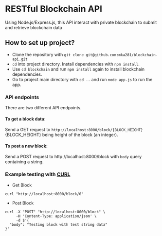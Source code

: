 # RESTful Blockchain API

Using Node.js/Express.js, this API interact with private blockchain to submit and retrieve blockchain data

## How to set up project?

- Clone the repository with `git clone git@github.com:mka281/blockchain-api.git`
- `cd` into project directory. Install dependencies with `npm install`.
- Use `cd blockchain` and run `npm install` again to install blockchain dependencies.
- Go to project main directory with `cd ..` and run `node app.js` to run the app.

### API endpoints

There are two different API endpoints.

#### To get a block data:

Send a GET request to
`http://localhost:8000/block/{BLOCK_HEIGHT}` {BLOCK_HEIGHT} being height of the block (an integer).

#### To post a new block:

Send a POST request to http://localhost:8000/block with `body` query containing a string.

### Example testing with [CURL](https://curl.haxx.se/)

- Get Block

```
curl "http://localhost:8000/block/0"
```

- Post Block

```
curl -X "POST" "http://localhost:8000/block" \
     -H 'Content-Type: application/json' \
     -d $'{
  "body": "Testing block with test string data"
}'
```
